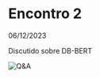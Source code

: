 # Encontro 2

06/12/2023

Discutido sobre DB-BERT

![Q&A]([https://web.archive.org/web/20220630110104id_/https://dl.acm.org/doi/pdf/10.1145/3514221.3520171](https://huggingface.co/docs/transformers/tasks/question_answering)https://huggingface.co/docs/transformers/tasks/question_answering)
